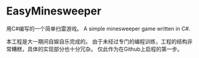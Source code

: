 # EasyMinesweeper

用C#编写的一个简单扫雷游戏。
A simple minesweeper game written in C#.

本工程是大一期间自娱自乐完成的。
由于未经过专门的编程训练，工程的结构非常糟糕，具体的实现部分也十分冗杂。
仅此作为在Github上启程的第一步。
